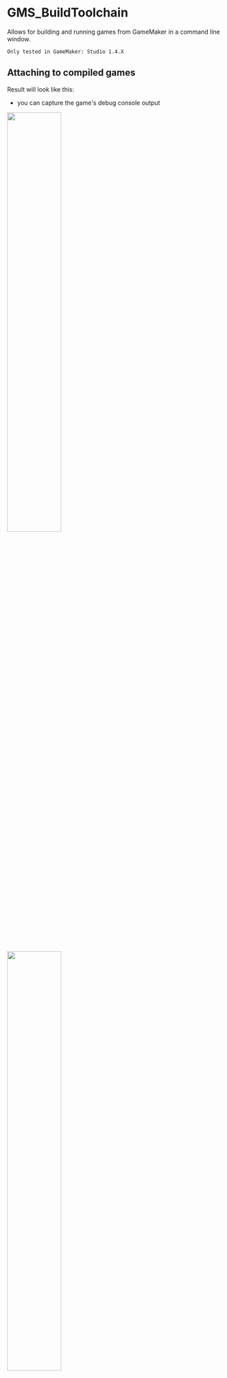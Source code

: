 # GMS_BuildToolchain

Allows for building and running games from GameMaker in a command line window.

`Only tested in GameMaker: Studio 1.4.X`
## Attaching to compiled games
Result will look like this:
- you can capture the game's debug console output
<img src="https://user-images.githubusercontent.com/56673835/227980754-0238cf79-cecc-485a-856d-1b251f9c4bdf.png" width="50%" height="50%">

<img src="https://user-images.githubusercontent.com/56673835/227980709-4306edca-faf1-4c11-8c0c-7d6553b7a05f.png" width="50%" height="50%">

## Usage

- For debugging existing executables: Start the game, then the toolchain executable
- For debugging and running games with GameMaker IDE: Make sure the IDE is running, then start the toolchain exec.

There are 2 ways:
1. Running the executable and entering the name of the built game executable in runtime
2. Creating a 'runnerconfig' file

## Runnerconfig files
These files contain the name of the compiled executable, the debug DLL directory and filename.<br>
Create a new file and call it `runnerconfig`<br>
Structure is like this:
```json
{
    "CompiledExecutableName":"CheatEngineDummy.exe",
    "DebugRunnerDLLName":"DLL_redirConsole.dll",
    "DebugRunnerDLLDirectory":"E:\\VisualStudio\\projects\\ProcRedirStdout\\Release"
}
```
It makes sense to have one file per project, in your GM-Project directory.<br>
To use it, drag and drop the `runnerconfig` onto the executable.
<br>
You should see GameMaker Studio compiling and running the game.
